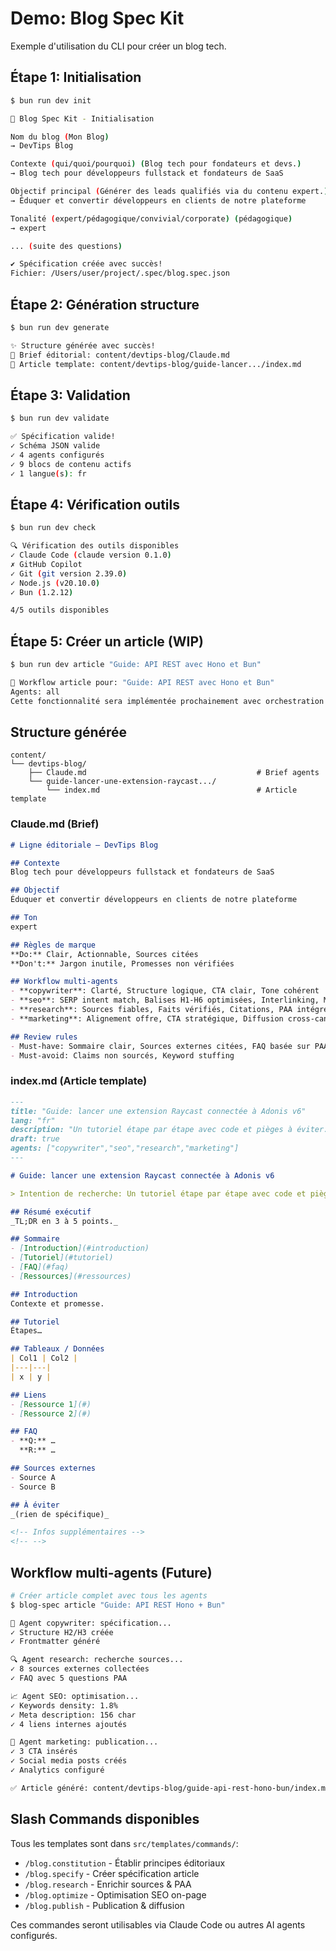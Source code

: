 # Demo: Blog Spec Kit

Exemple d'utilisation du CLI pour créer un blog tech.

## Étape 1: Initialisation

```bash
$ bun run dev init

🚀 Blog Spec Kit - Initialisation

Nom du blog (Mon Blog)
→ DevTips Blog

Contexte (qui/quoi/pourquoi) (Blog tech pour fondateurs et devs.)
→ Blog tech pour développeurs fullstack et fondateurs de SaaS

Objectif principal (Générer des leads qualifiés via du contenu expert.)
→ Éduquer et convertir développeurs en clients de notre plateforme

Tonalité (expert/pédagogique/convivial/corporate) (pédagogique)
→ expert

... (suite des questions)

✔ Spécification créée avec succès!
Fichier: /Users/user/project/.spec/blog.spec.json
```

## Étape 2: Génération structure

```bash
$ bun run dev generate

✨ Structure générée avec succès!
📁 Brief éditorial: content/devtips-blog/Claude.md
📝 Article template: content/devtips-blog/guide-lancer.../index.md
```

## Étape 3: Validation

```bash
$ bun run dev validate

✅ Spécification valide!
✓ Schéma JSON valide
✓ 4 agents configurés
✓ 9 blocs de contenu actifs
✓ 1 langue(s): fr
```

## Étape 4: Vérification outils

```bash
$ bun run dev check

🔍 Vérification des outils disponibles
✓ Claude Code (claude version 0.1.0)
✗ GitHub Copilot
✓ Git (git version 2.39.0)
✓ Node.js (v20.10.0)
✓ Bun (1.2.12)

4/5 outils disponibles
```

## Étape 5: Créer un article (WIP)

```bash
$ bun run dev article "Guide: API REST avec Hono et Bun"

🚧 Workflow article pour: "Guide: API REST avec Hono et Bun"
Agents: all
Cette fonctionnalité sera implémentée prochainement avec orchestration multi-agents.
```

## Structure générée

```
content/
└── devtips-blog/
    ├── Claude.md                                      # Brief agents
    └── guide-lancer-une-extension-raycast.../
        └── index.md                                   # Article template
```

### Claude.md (Brief)

```markdown
# Ligne éditoriale – DevTips Blog

## Contexte
Blog tech pour développeurs fullstack et fondateurs de SaaS

## Objectif
Éduquer et convertir développeurs en clients de notre plateforme

## Ton
expert

## Règles de marque
**Do:** Clair, Actionnable, Sources citées
**Don't:** Jargon inutile, Promesses non vérifiées

## Workflow multi-agents
- **copywriter**: Clarté, Structure logique, CTA clair, Tone cohérent
- **seo**: SERP intent match, Balises H1-H6 optimisées, Interlinking, Meta descriptions
- **research**: Sources fiables, Faits vérifiés, Citations, PAA intégré
- **marketing**: Alignement offre, CTA stratégique, Diffusion cross-canal

## Review rules
- Must-have: Sommaire clair, Sources externes citées, FAQ basée sur PAA
- Must-avoid: Claims non sourcés, Keyword stuffing
```

### index.md (Article template)

```markdown
---
title: "Guide: lancer une extension Raycast connectée à Adonis v6"
lang: "fr"
description: "Un tutoriel étape par étape avec code et pièges à éviter."
draft: true
agents: ["copywriter","seo","research","marketing"]
---

# Guide: lancer une extension Raycast connectée à Adonis v6

> Intention de recherche: Un tutoriel étape par étape avec code et pièges à éviter.

## Résumé exécutif
_TL;DR en 3 à 5 points._

## Sommaire
- [Introduction](#introduction)
- [Tutoriel](#tutoriel)
- [FAQ](#faq)
- [Ressources](#ressources)

## Introduction
Contexte et promesse.

## Tutoriel
Étapes…

## Tableaux / Données
| Col1 | Col2 |
|---|---|
| x | y |

## Liens
- [Ressource 1](#)
- [Ressource 2](#)

## FAQ
- **Q:** …
  **R:** …

## Sources externes
- Source A
- Source B

## À éviter
_(rien de spécifique)_

<!-- Infos supplémentaires -->
<!-- -->
```

## Workflow multi-agents (Future)

```bash
# Créer article complet avec tous les agents
$ blog-spec article "Guide: API REST Hono + Bun"

🤖 Agent copywriter: spécification...
✓ Structure H2/H3 créée
✓ Frontmatter généré

🔍 Agent research: recherche sources...
✓ 8 sources externes collectées
✓ FAQ avec 5 questions PAA

📈 Agent SEO: optimisation...
✓ Keywords density: 1.8%
✓ Meta description: 156 char
✓ 4 liens internes ajoutés

📢 Agent marketing: publication...
✓ 3 CTA insérés
✓ Social media posts créés
✓ Analytics configuré

✅ Article généré: content/devtips-blog/guide-api-rest-hono-bun/index.md
```

## Slash Commands disponibles

Tous les templates sont dans `src/templates/commands/`:

- `/blog.constitution` - Établir principes éditoriaux
- `/blog.specify` - Créer spécification article
- `/blog.research` - Enrichir sources & PAA
- `/blog.optimize` - Optimisation SEO on-page
- `/blog.publish` - Publication & diffusion

Ces commandes seront utilisables via Claude Code ou autres AI agents configurés.
